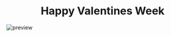 <html>
  <body>
    <h1 style='text-align: center'>Happy Valentines Week</h1>
    <image src="preview.png" alt='preview'>
  </body>
</html>
